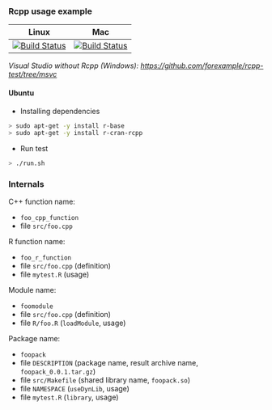 ### Rcpp usage example

| Linux                             | Mac                               |
|-----------------------------------|-----------------------------------|
| [![Build Status][linux]][master]  | [![Build Status][macosx]][master] |

[macosx]: https://travis-ci.org/forexample/rcpp-test.svg?branch=travis-macosx
[linux]: https://travis-ci.org/forexample/rcpp-test.svg?branch=master
[master]: https://travis-ci.org/forexample/rcpp-test

*Visual Studio without Rcpp (Windows): https://github.com/forexample/rcpp-test/tree/msvc*

#### Ubuntu

* Installing dependencies
```bash
> sudo apt-get -y install r-base
> sudo apt-get -y install r-cran-rcpp
```

* Run test
```bash
> ./run.sh
```

### Internals

C++ function name:
* `foo_cpp_function`
* file `src/foo.cpp`

R function name:
* `foo_r_function`
* file `src/foo.cpp` (definition)
* file `mytest.R` (usage)

Module name:
* `foomodule`
* file `src/foo.cpp` (definition)
* file `R/foo.R` (`loadModule`, usage)

Package name:
* `foopack`
* file `DESCRIPTION` (package name, result archive name, `foopack_0.0.1.tar.gz`)
* file `src/Makefile` (shared library name, `foopack.so`)
* file `NAMESPACE` (`useDynLib`, usage)
* file `mytest.R` (`library`, usage)
